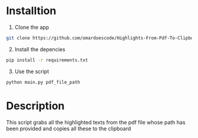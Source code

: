 # Installtion

1. Clone the app

```sh
git clone https://github.com/omardoescode/Highlights-From-Pdf-To-Clipboard.git
```

2. Install the depencies

```sh
pip install -r requirements.txt
```

3. Use the script

```sh
python main.py pdf_file_path
```

# Description

This script grabs all the highlighted texts from the pdf file whose path has been provided and copies all these to the clipboard
